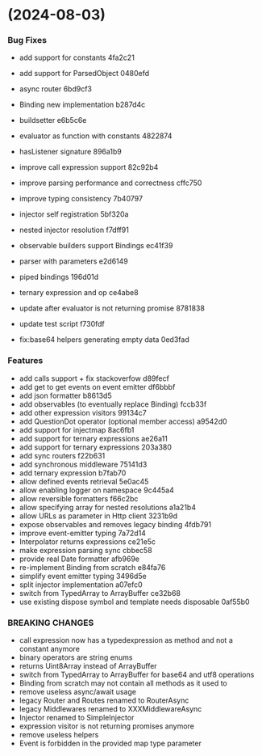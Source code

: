 #  (2024-08-03)


### Bug Fixes

* add support for constants 4fa2c21
* add support for ParsedObject 0480efd
* async router 6bd9cf3
* Binding new implementation b287d4c
* buildsetter e6b5c6e
* evaluator as function with constants 4822874
* hasListener signature 896a1b9
* improve call expression support 82c92b4
* improve parsing performance and correctness cffc750
* improve typing consistency 7b40797
* injector self registration 5bf320a
* nested injector resolution f7dff91
* observable builders support Bindings ec41f39
* parser with parameters e2d6149
* piped bindings 196d01d
* ternary expression and op ce4abe8
* update after evaluator is not returning promise 8781838
* update test script f730fdf


* fix:base64 helpers generating empty data 0ed3fad


### Features

* add calls support + fix stackoverfow d89fecf
* add get to get events on event emitter df6bbbf
* add json formatter b8613d5
* add observables (to eventually replace Binding) fccb33f
* add other expression visitors 99134c7
* add QuestionDot operator (optional member access) a9542d0
* add support for injectmap 8ac6fb1
* add support for ternary expressions ae26a11
* add support for ternary expressions 203a380
* add sync routers f22b631
* add synchronous middleware 75141d3
* add ternary expression b7fab70
* allow defined events retrieval 5e0ac45
* allow enabling logger on namespace 9c445a4
* allow reversible formatters f66c2bc
* allow specifying array for nested resolutions a1a21b4
* allow URLs as parameter in Http client 3231b9d
* expose observables and removes legacy binding 4fdb791
* improve event-emitter typing 7a72d14
* Interpolator returns expressions ce21e5c
* make expression parsing sync cbbec58
* provide real Date formatter afb969e
* re-implement Binding from scratch e84fa76
* simplify event emitter typing 3496d5e
* split injector implementation a07efc0
* switch from TypedArray to ArrayBuffer ce32b68
* use existing dispose symbol and template needs disposable 0af55b0


### BREAKING CHANGES

* call expression now has a typedexpression as method and not a constant anymore
* binary operators are string enums
* returns Uint8Array instead of ArrayBuffer
* switch from TypedArray to ArrayBuffer for base64 and utf8 operations
* Binding from scratch may not contain all methods as it used to
* remove useless async/await usage
* legacy Router and Routes renamed to RouterAsync
* legacy Middlewares renamed to XXXMiddlewareAsync
* Injector renamed to SimpleInjector
* expression visitor is not returning promises anymore
* remove useless helpers
* Event is forbidden in the provided map type parameter



